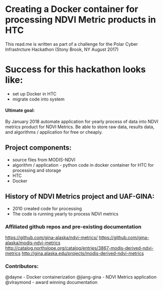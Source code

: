 # Creating a Docker container for processing NDVI Metric products in HTC
This read.me is written as part of a challenge for the Polar Cyber Infrastrcture Hackathon (Stony Brook, NY August 2017)



# Success for this hackathon looks like:
* set up Docker in HTC
* migrate code into system

#### Ultimate goal: 
By January 2018 automate application for yearly process of data into NDVI metrics product for NDVI Metrics. Be able to store raw data, results data, and algorithms / application for free or cheaply.

## Project components:
* source files from MODIS-NDVI
* algorithm / application - python code in docker container for HTC for processing and storage
* HTC
* Docker


## History of NDVI Metrics project and UAF-GINA:
* 2010 created code for processing 
* The code is running yearly to process NDVI metrics

### Affiliated github repos and pre-existing documentation
https://github.com/gina-alaska/ndvi-metrics/
https://github.com/gina-alaska/modis-ndvi-metrics
http://catalog.northslope.org/catalog/entries/3867-modis-derived-ndvi-metrics
http://gina.alaska.edu/projects/modis-derived-ndvi-metrics


### Contributors:
@dayne - Docker containerization
@jiang-gina - NDVI Metrics application
@vlraymond - award winning documentation

